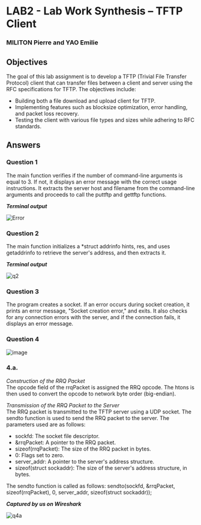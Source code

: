 # LAB2 - Lab Work Synthesis – TFTP Client
### MILITON Pierre and YAO Emilie 

## Objectives

The goal of this lab assignment is to develop a TFTP (Trivial File Transfer Protocol) client that can transfer files between a client and server using the RFC specifications for TFTP.
The objectives include:
- Building both a file download and upload client for TFTP.
- Implementing features such as blocksize optimization, error handling, and packet loss recovery.
- Testing the client with various file types and sizes while adhering to RFC standards.

## Answers
### Question 1  

The main function verifies if the number of command-line arguments is equal to 3. If not, it displays an error message with the correct usage instructions. It extracts the server host and filename from the command-line arguments and proceeds to call the puttftp and gettftp functions.

***Terminal output***

![Error](https://github.com/user-attachments/assets/a090f6c1-3198-47d9-ba72-932e0d344981)

### Question 2

The main function initializes a *struct addrinfo hints, res, and uses getaddrinfo to retrieve the server's address, and then extracts it.

***Terminal output***

![q2](https://github.com/user-attachments/assets/035d440d-6e78-4938-bcbb-c7f334027d7c)

### Question 3

The program creates a socket. If an error occurs during socket creation, it prints an error message, "Socket creation error," and exits. It also checks for any connection errors with the server, and if the connection fails, it displays an error message.

### Question 4

![image](https://github.com/user-attachments/assets/d6528dd1-8b6d-4df5-81b4-582d27d5b761)

### 4.a.

*Construction of the RRQ Packet*   
The opcode field of the rrqPacket is assigned the RRQ opcode. The htons is then used to convert the opcode to network byte order (big-endian).

*Transmission of the RRQ Packet to the Server*   
The RRQ packet is transmitted to the TFTP server using a UDP socket. The sendto function is used to send the RRQ packet to the server. The parameters used are as follows:   
- sockfd: The socket file descriptor.   
- &rrqPacket: A pointer to the RRQ packet.   
- sizeof(rrqPacket): The size of the RRQ packet in bytes.   
- 0: Flags set to zero.   
- server_addr: A pointer to the server's address structure.   
- sizeof(struct sockaddr): The size of the server's address structure, in bytes.

The sendto function is called as follows:
sendto(sockfd, &rrqPacket, sizeof(rrqPacket), 0, server_addr, sizeof(struct sockaddr));

***Captured by us on Wireshark***

![q4a](https://github.com/user-attachments/assets/d96c819f-c7c2-4b51-9174-166677aa76c1)
